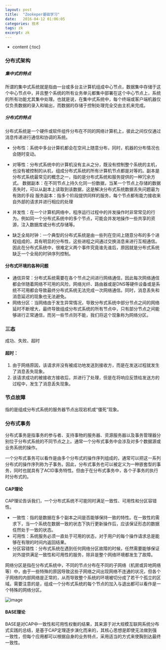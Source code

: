 ```yaml
---
layout: post
title:  "Zookeper基础学习"
date:   2016-04-12 01:06:05
categories: 技术
tags: zk
excerpt: zk
---
```



* content
{:toc}

### 分布式架构

##### 集中式的特点

所谓的集中式系统就是指由一台或多台主计算机组成中心节点，数据集中存储于这个中心节点中，并且整个系统的所有业务单元都集中部署在这个中心节点上，系统的所有功能尤其集中处理。也就是说，在集中式系统中，每个终端或客户端机器仅仅负责数据的录入和输出，而数据的存储于控制处理完全交由主机来完成。

##### 分布式的特点

分布式系统是一个硬件或软件组件分布在不同的网络计算机上，彼此之间仅仅通过消息传递进行通信和协调的系统。

- 分布性：系统中多台计算机都会在空间上随意分布，同时，机器的分布情况也会随时变动。
- 对等性：分布式系统中的计算机没有主从之分，既没有控制整个系统的主机，也没有被控制的从机，组成分布式系统的所有计算机节点都是对等的。副本是分布式系统最常见的概念之一，指的是分布式系统和服务提供的一种冗余方式。
数据副本：在不同节点上持久化同一份数据，当某一个节点上存储的数据丢失时，可以从副本上读取到该数据，这是解决分布式系统数据丢失问题最为有效的手段
服务副本：指多个阶段提供同样的服务，每个节点都有能力接收来自外部的请求并进行相应的处理
- 并发性：在一个计算机网络中，程序运行过程中的并发操作时非常常见的行为。例如同一个分布式系统中的多个节点，可能会并发地操作一些共享的资源，注入数据库或分布式存储等。

- 缺乏全局时钟：一个典型的分布式系统是由一些列在空间上随意分布的多个进程组成的，具有明显的分布性，这些进程之间通过交换消息来进行互相通信。因此在分布式系统中，很难定义两个事件究竟谁先谁后，原因就是分布式系统缺乏一个全局的时钟序列控制。

#### 分布式环境的各种问题

- 通信异常：分布式系统需要在各个节点之间进行网络通信，因此每次网络通信都会伴随着网络不可用的风险，网络光纤、路由器或是DNS等硬件设备或是系统不可用都会导致最终分布式系统无法完成一次网络通信。同时，消息丢失和消息延迟的现象也无法避免。
- 网络分区：当网络由于发生异常情况，导致分布式系统中部分节点之间的网络延时不断增大，最终导致组成分布式系统的所有节点中，只有部分节点之间能够进行正常通信，而另一些节点则不能，我们将这个现象称为网络分区。

### 三态

成功、失败、超时

#### 超时：

1. 由于网络原因，该请求并没有被成功地发送到接收方，而是在发送过程就发生了消息丢失现象。
2. 该请求成功的被接收方接收后，并进行了处理，但是在将响应反馈给发送方的过程中，发生了消息丢失现象。


### 节点故障

指的是组成分布式系统的服务器节点出现宕机或“僵死”现象。

###  分布式事务

分布式事务是指事务的参与者、支持事物的服务器、资源服务器以及事务管理器分别位于分布式系统的不同节点之上。通常一个分布式事务中会涉及对多个数据源或业务系统的操作。

一个分布式事务可以看作是由多个分布式的操作序列组成的，通常可以把这一系列分布式的操作序列称为子事务。因此，分布式事务也可以被定义为一种嵌套型的事务，同时也就具有了ACID事务特性。但由于在分布式事务中，各个子事务的执行时分布式的。

####  CAP理论

CAP理论告诉我们，一个分布式系统不可能同时满足一致性、可用性和分区容错性。

- 一致性：指的是数据在多个副本之间是否能够保持一致的特性。在一致性的需求下，当一个系统在数据一致的状态下执行更新操作后，应该保证形态的数据任然处于一致的状态。
- 可用性：系统服务必须一直处于可用的状态，对于用户的每个操作请求总是能够在有限的时间内返回结果。
- 分区容错性：分布式系统在遇到任何网络分区故障的时候，任然需要能够保证对外提供满足一致性和可用性的服务，除非是整个网络环境都发生了故障。

网络分区是指在分布式系统中，不同的节点分布在不同的子网络（机房或异地网络等）中，由于一些特殊的原因导致这些子网络之间出现网络不连通的状况，但各个子网络的内部网络是正常的，从而导致整个系统的环境被切分成了若干个孤立的区域。需要注意的是，组成一个分布式系统的每个节点的加入与退出都可以看作是一个特殊的网络分区。

![image](http://7xpuj1.com1.z0.glb.clouddn.com/CAP%E7%90%86%E8%AE%BA.png)

#### BASE理论

BASE是对CAP中一致性和可用性权衡的结果，其来源于对大规模互联网系统分布式实践的总结，是基于CAP定理逐步演化而来的，其核心思想是即使无法做到强一致性，但每个应用都可以根据自身的业务特点，采用适当的方式来使胸到达最终一致性。
